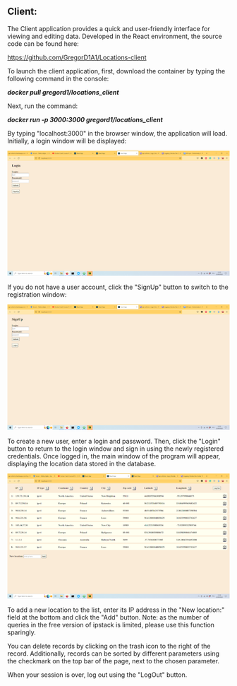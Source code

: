 ## Client:

The Client application provides a quick and user-friendly interface for viewing and editing data. Developed in the React environment, the source code can be found here:

https://github.com/GregorD1A1/Locations-client

To launch the client application, first, download the container by typing the following command in the console:

***docker pull gregord1/locations_client***

Next, run the command:

***docker run -p 3000:3000 gregord1/locations_client***

By typing "localhost:3000" in the browser window, the application will load. Initially, a login window will be displayed:

![Image](images/login.png)

If you do not have a user account, click the "SignUp" button to switch to the registration window:

![Image](images/signup.png)

To create a new user, enter a login and password. Then, click the "Login" button to return to the login window and sign in using the newly registered credentials. Once logged in, the main window of the program will appear, displaying the location data stored in the database.

![Image](images/main_window.png)

To add a new location to the list, enter its IP address in the "New location:" field at the bottom and click the "Add" button. Note: as the number of queries in the free version of ipstack is limited, please use this function sparingly.

You can delete records by clicking on the trash icon to the right of the record. Additionally, records can be sorted by different parameters using the checkmark on the top bar of the page, next to the chosen parameter.

When your session is over, log out using the "LogOut" button.
